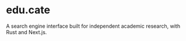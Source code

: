 # edu.cate
A search engine interface built for independent academic research, with Rust and Next.js.
